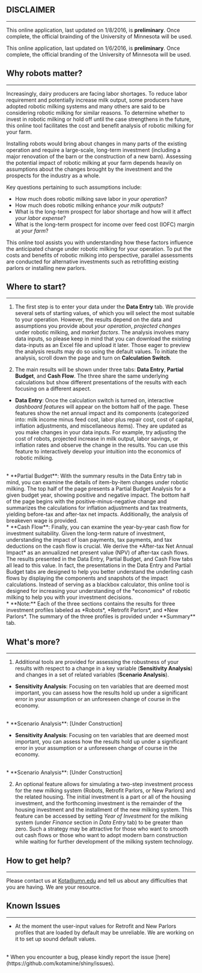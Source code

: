 

## DISCLAIMER
----
This online application, last updated on 1/8/2016, is **preliminary**.  Once complete, the official brainding of the University of Minnesota will be used.    

This online application, last updated on 1/6/2016, is **preliminary**.  Once complete, the official branding of the University of Minnesota will be used.    



## Why robots matter? 
---
Increasingly, dairy producers are facing labor shortages. To reduce labor requirement and potentially increase milk output, some producers have adopted robotic milking systems and many others are said to be considering robotic milking for similar reasons. To determine whether to invest in robotic milking or hold off until the case strengthens in the future, this online tool facilitates the cost and benefit analysis of robotic milking for your farm.   


Installing robots would bring about changes in many parts of the existing operation and require a large-scale, long-term investment (including a major renovation of the barn or the construction of a new barn). Assessing the potential impact of robotic milking at your farm depends heavily on assumptions about the changes brought by the investment and the prospects for the industry as a whole.       

Key questions pertaining to such assumptions include:

+ How much does robotic milking save labor in *your operation*? 
+ How much does robotic milking enhance *your milk outputs*? 
+ What is the long-term prospect for labor shortage and how will it affect *your labor expense*? 
+ What is the long-term prospect for income over feed cost (IOFC) margin at *your farm*? 

This online tool assists you with understanding how these factors influence the anticipated change under robotic milking for your operation. To put the costs and benefits of robotic milking into perspective, parallel assessments are conducted for alternative investments such as retrofitting existing parlors or installing new parlors.  



## Where to start? 
---
1. The first step is to enter your data under the **Data Entry** tab.  We provide several sets of starting values, of which you will select the most suitable to your operation. However, the results depend on the data and assumptions you provide about *your operation*, *projected changes* under robotic milking, and *market factors*. The analysis involves many data inputs, so please keep in mind that you can download the existing data-inputs as an Excel file and upload it later. Those eager to preview the analysis results may do so using the default values. To initiate the analysis, scroll down the page and turn on **Calculation Switch**.  

2. The main results will be shown under three tabs: **Data Entry**, **Partial Budget**, and **Cash Flow**. The three share the same underlying calculations but show different presentations of the results with each focusing on a different aspect. 
  * **Data Entry**: Once the calculation switch is turned on, interactive *dashboard features* will appear on the bottom half of the page. These features show the net annual impact and its components (categorized into: milk income minus feed cost, labor plus repair cost, cost of capital, inflation adjustments, and miscellaneous items).  They are updated as you make changes in your data inputs. For example, try adjusting the cost of robots, projected increase in milk output, labor savings, or inflation rates and observe the change in the results. You can use this feature to interactively develop your intuition into the economics of robotic milking.  
  <br>
  *  **Partial Budget**: With the summary results in the Data Entry tab in mind, you can examine the details of item-by-item changes under robotic milking. The top half of the page presents a Partial Budget Analysis for a given budget year, showing positive and negative impact. The bottom half of the page begins with the positive-minus-negative change and summarizes the calculations for inflation adjustments and tax treatments, yielding before-tax and after-tax net impacts. Additionally, the analysis of breakeven wage is provided.        
  <br>
  *  **Cash Flow**: Finally, you can examine the year-by-year cash flow for investment suitability. Given the long-term nature of investment, understanding the impact of loan payments, tax payments, and tax deductions on the cash flow is crucial.  We derive the *After-tax Net Annual Impact* as an annualized net present value (NPV) of after-tax cash flows. The results presented in the Data Entry, Partial Budget, and Cash Flow tabs all lead to this value. In fact, the presentations in the Data Entry and Partial Budget tabs are designed to help you better understand the underling cash flows by displaying the components and snapshots of the impact calculations. Instead of serving as a blackbox calculator, this online tool is designed for increasing your understanding of the *economics* of robotic milking to help you with your investment decisions.   
  <br>
  * **Note:** Each of the three sections contains the results for three investment profiles labeled as *Robots*, *Retrofit Parlors*, and *New Parlors*. The summary of the three profiles is provided under **Summary** tab.   


## What's more? 
---
1. Additional tools are provided for assessing the robustness of your results with respect to a change in a key variable (**Sensitivity Analysis**) and changes in a set of related variables (**Scenario Analysis**). 

  * **Sensitivity Analysis**: Focusing on ten variables that are deemed most important, you can assess how the results hold up under a significant error in your assumption or an unforeseen change of course in the economy.     
  <br>
   * **Scenario Analysis**: [Under Construction]
  <br> 

  * **Sensitivity Analysis**: Focusing on ten variables that are deemed most important, you can assess how the results hold up under a significant error in your assumption or a unforeseen change of course in the economy.     
  <br>
	* **Scenario Analysis**: [Under Construction]
  <br> 



2. An optional feature allows for simulating a two-step investment process for the new milking system (Robots, Retrofit Parlors, or New Parlors) and the related housing. The initial investment is a part or all of the housing investment, and the forthcoming investment is the remainder of the housing investment and the installment of the new milking system. This feature can be accessed by setting *Year of Investment* for the milking system (under *Finance* section in *Data Entry* tab) to be greater than zero. Such a strategy may be attractive for those who want to smooth out cash flows or those who want to adopt modern barn construction while waiting for further development of the milking system technology.   


## How to get help? 
---
Please contact us at Kota@umn.edu and tell us about any difficulties that you are having. We are your resource. 

## Known Issues
--- 
* At the moment the user-input values for Retrofit and New Parlors profiles that are loaded by default may be unreliable. We are working on it to set up sound default values. 
<br>
* When you encounter a bug, please kindly report the issue [here](https://github.com/kotamine/shiny/issues). 


 
